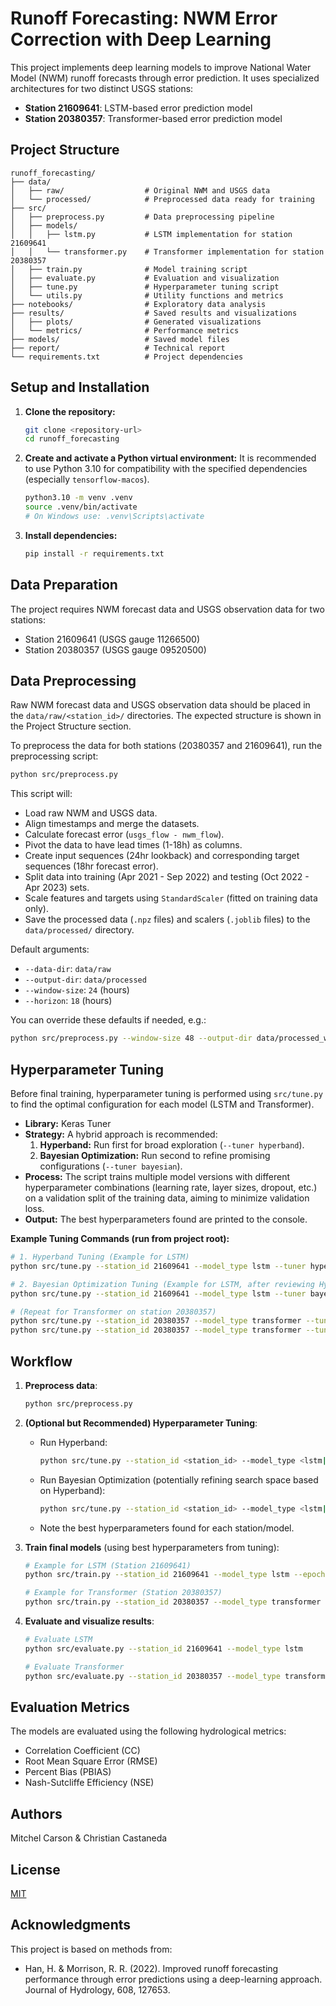 # Runoff Forecasting: NWM Error Correction with Deep Learning

This project implements deep learning models to improve National Water Model (NWM) runoff forecasts through error prediction. It uses specialized architectures for two distinct USGS stations:
- **Station 21609641**: LSTM-based error prediction model
- **Station 20380357**: Transformer-based error prediction model

## Project Structure

```
runoff_forecasting/
├── data/
│   ├── raw/                  # Original NWM and USGS data
│   └── processed/            # Preprocessed data ready for training
├── src/
│   ├── preprocess.py         # Data preprocessing pipeline
│   ├── models/
│   │   ├── lstm.py           # LSTM implementation for station 21609641
│   │   └── transformer.py    # Transformer implementation for station 20380357
│   ├── train.py              # Model training script
│   ├── evaluate.py           # Evaluation and visualization
│   ├── tune.py               # Hyperparameter tuning script
│   └── utils.py              # Utility functions and metrics
├── notebooks/                # Exploratory data analysis
├── results/                  # Saved results and visualizations
│   ├── plots/                # Generated visualizations
│   └── metrics/              # Performance metrics
├── models/                   # Saved model files
├── report/                   # Technical report
└── requirements.txt          # Project dependencies
```

## Setup and Installation

1.  **Clone the repository:**
    ```bash
    git clone <repository-url>
    cd runoff_forecasting
    ```

2.  **Create and activate a Python virtual environment:**
    It is recommended to use Python 3.10 for compatibility with the specified dependencies (especially `tensorflow-macos`).
    ```bash
    python3.10 -m venv .venv
    source .venv/bin/activate 
    # On Windows use: .venv\Scripts\activate
    ```

3.  **Install dependencies:**
    ```bash
    pip install -r requirements.txt
    ```

## Data Preparation

The project requires NWM forecast data and USGS observation data for two stations:
- Station 21609641 (USGS gauge 11266500)
- Station 20380357 (USGS gauge 09520500)

## Data Preprocessing

Raw NWM forecast data and USGS observation data should be placed in the `data/raw/<station_id>/` directories. The expected structure is shown in the Project Structure section.

To preprocess the data for both stations (20380357 and 21609641), run the preprocessing script:

```bash
python src/preprocess.py
```

This script will:
- Load raw NWM and USGS data.
- Align timestamps and merge the datasets.
- Calculate forecast error (`usgs_flow - nwm_flow`).
- Pivot the data to have lead times (1-18h) as columns.
- Create input sequences (24hr lookback) and corresponding target sequences (18hr forecast error).
- Split data into training (Apr 2021 - Sep 2022) and testing (Oct 2022 - Apr 2023) sets.
- Scale features and targets using `StandardScaler` (fitted on training data only).
- Save the processed data (`.npz` files) and scalers (`.joblib` files) to the `data/processed/` directory.

Default arguments:
- `--data-dir`: `data/raw`
- `--output-dir`: `data/processed`
- `--window-size`: `24` (hours)
- `--horizon`: `18` (hours)

You can override these defaults if needed, e.g.:
```bash
python src/preprocess.py --window-size 48 --output-dir data/processed_ws48
```

## Hyperparameter Tuning

Before final training, hyperparameter tuning is performed using `src/tune.py` to find the optimal configuration for each model (LSTM and Transformer).

-   **Library:** Keras Tuner
-   **Strategy:** A hybrid approach is recommended:
    1.  **Hyperband:** Run first for broad exploration (`--tuner hyperband`).
    2.  **Bayesian Optimization:** Run second to refine promising configurations (`--tuner bayesian`).
-   **Process:** The script trains multiple model versions with different hyperparameter combinations (learning rate, layer sizes, dropout, etc.) on a validation split of the training data, aiming to minimize validation loss.
-   **Output:** The best hyperparameters found are printed to the console.

**Example Tuning Commands (run from project root):**

```bash
# 1. Hyperband Tuning (Example for LSTM)
python src/tune.py --station_id 21609641 --model_type lstm --tuner hyperband --epochs_per_trial 50 --batch_size 64

# 2. Bayesian Optimization Tuning (Example for LSTM, after reviewing Hyperband results)
python src/tune.py --station_id 21609641 --model_type lstm --tuner bayesian --max_trials 20 --epochs_per_trial 50 --batch_size 64

# (Repeat for Transformer on station 20380357)
python src/tune.py --station_id 20380357 --model_type transformer --tuner hyperband ...
python src/tune.py --station_id 20380357 --model_type transformer --tuner bayesian ...
```

## Workflow

1.  **Preprocess data**:
    ```bash
    python src/preprocess.py
    ```

2.  **(Optional but Recommended) Hyperparameter Tuning**:
    *   Run Hyperband:
        ```bash
        python src/tune.py --station_id <station_id> --model_type <lstm|transformer> --tuner hyperband ...
        ```
    *   Run Bayesian Optimization (potentially refining search space based on Hyperband):
        ```bash
        python src/tune.py --station_id <station_id> --model_type <lstm|transformer> --tuner bayesian ...
        ```
    *   Note the best hyperparameters found for each station/model.

3.  **Train final models** (using best hyperparameters from tuning):
    ```bash
    # Example for LSTM (Station 21609641)
    python src/train.py --station_id 21609641 --model_type lstm --epochs 100 --batch_size <best_batch> --lr <best_lr> --lstm_units <best_units> # Add other tuned params

    # Example for Transformer (Station 20380357)
    python src/train.py --station_id 20380357 --model_type transformer --epochs 100 --batch_size <best_batch> --lr <best_lr> --tf_heads <best_heads> --tf_ff_dim <best_ff_dim> --tf_blocks <best_blocks> --tf_dropout <best_dropout> # Add other tuned params
    ```

4.  **Evaluate and visualize results**:
    ```bash
    # Evaluate LSTM
    python src/evaluate.py --station_id 21609641 --model_type lstm

    # Evaluate Transformer
    python src/evaluate.py --station_id 20380357 --model_type transformer
    ```

## Evaluation Metrics

The models are evaluated using the following hydrological metrics:
- Correlation Coefficient (CC)
- Root Mean Square Error (RMSE)
- Percent Bias (PBIAS)
- Nash-Sutcliffe Efficiency (NSE)

## Authors

Mitchel Carson & Christian Castaneda

## License

[MIT](LICENSE)

## Acknowledgments

This project is based on methods from:
- Han, H. & Morrison, R. R. (2022). Improved runoff forecasting performance through error predictions using a deep-learning approach. Journal of Hydrology, 608, 127653.
